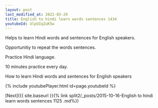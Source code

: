 ```yaml
---
layout: post
last_modified_at: 2021-03-29
title: English to hindi learn words sentences 1434 
youtubeId: UlpUIqZuK5w
---
```

 
 
Helps to learn Hindi words and sentences for English speakers.

Opportunitiy to repeat the words sentences. 

Practice Hindi language. 
 
10 minutes practice every day. 
 
How to learn Hindi words and sentences for English speakers 
 
{% include youtubePlayer.html id=page.youtubeId %}
 
 
[Next]({{ site.baseurl }}{% link  split2/_posts/2015-10-16-English to hindi learn words sentences 1125 .md%})
 
